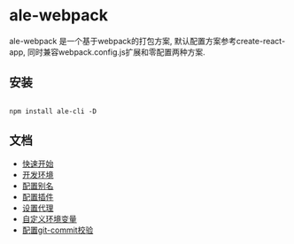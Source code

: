# ale-webpack

ale-webpack 是一个基于webpack的打包方案, 默认配置方案参考create-react-app, 同时兼容webpack.config.js扩展和零配置两种方案.

## 安装

```

npm install ale-cli -D

```

## 文档

- [快速开始](./doc/快速开始.md)
- [开发环境](./doc/开发环境.md)
- [配置别名](./doc/Alias.md)
- [配置插件](./doc/Plugin.md)
- [设置代理](./doc/Proxy.md)
- [自定义环境变量](./doc/自定义环境变量.md)
- [配置git-commit校验](./doc/git-cz.md)


